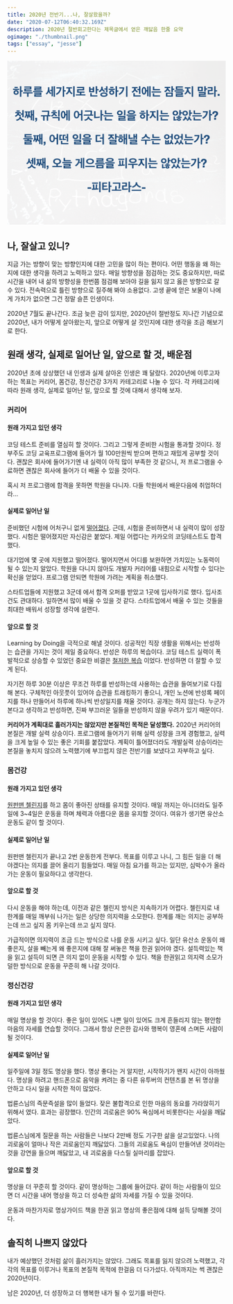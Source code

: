 ```yaml
---
title: 2020년 전반기...나, 잘살왔을까?
date: "2020-07-12T06:40:32.169Z"
description: 2020년 절반회고한다는 제목글에서 얻은 깨닳음 한줄 요약
ogimage: "./thumbnail.png"
tags: ["essay", "jesse"]
---
```


![thumbnail](./thumbnail.png)

## 나, 잘살고 있니?

지금 가는 방향이 맞는 방향인지에 대한 고민을 많이 하는 편이다. 어떤 행동을 왜 하는지에 대한 생각을 하려고 노력하고 있다. 매일 방향성을 점검하는 것도 중요하지만, 따로 시간을 내어 내 삶의 방향성을 한번쯤 점검해 보아야 길을 잃지 않고 옳은 방향으로 갈 수 있다. 전속력으로 틀린 방향으로 질주해 봐야 소용없다. 고생 끝에 얻은 보물이 나에게 가치가 없으면 그건 정말 슬픈 인생이다.

2020년 7월도 끝나간다. 조금 늦은 감이 있지만, 2020년이 절반정도 지나간 기념으로 2020년, 내가 어떻게 살아왔는지, 앞으로 어떻게 살 것인지에 대한 생각을 조금 해보기로 한다.

## 원래 생각, 실제로 일어난 일, 앞으로 할 것, 배운점

2020년 초에 상상했던 내 인생과 실제 살아온 인생은 꽤 달랐다. 2020년에 이루고자 하는 목표는 커리어, 몸건강, 정신건강 3가지 카테고리로 나눌 수 있다. 각 카테고리에 따라 원래 생각, 실제로 일어난 일, 앞으로 할 것에 대해서 생각해 보자.

### 커리어

#### 원래 가지고 있던 생각

코딩 테스트 준비를 열심히 할 것이다. 그리고 그렇게 준비한 시험을 통과할 것이다.
정부주도 코딩 교육프로그램에 들어가 월 100만원씩 받으며 편하고 재밌게 공부할 것이다. 괜찮은 회사에 들어가기엔 내 실력이 아직 많이 부족한 것 같으니, 저 프로그램을 수료하면 괜찮은 회사에 들어가 더 배울 수 있을 것이다.

혹시 저 프로그램에 합격을 못하면 학원을 다니자. 다들 학원에서 배운다음에 취업하더라...

#### 실제로 일어난 일

준비했던 시험에 어처구니 없게 [떨어졌다](https://www.learningman.co/algorithm%20retrospect/). 근데, 시험을 준비하면서 내 실력이 많이 성장했다. 시험은 떨어졌지만 자신감은 붙었다. 제일 어렵다는 카카오의 코딩테스트도 합격했다.

대기업에 몇 곳에 지원했고 떨어졌다. 떨어지면서 어디를 보완하면 가치있는 노동력이 될 수 있는지 알았다. 학원을 다니지 않아도 개발자 커리어를 내힘으로 시작할 수 있다는 확신을 얻었다. 프로그램 안되면 학원에 가려는 계획을 취소했다.

스타트업들에 지원했고 3군데 에서 합격 오퍼를 받았고 1곳에 입사하기로 했다. 입사조건도 관대하다. 일하면서 많이 배울 수 있을 것 같다. 스타트업에서 배울 수 있는 것들을 최대한 배워서 성장할 생각에 설랜다.

#### 앞으로 할 것

Learning by Doing을 극적으로 해낼 것이다. 성공적인 직장 생활을 위해서는 반성하는 습관을 가지는 것이 제일 중요하다. 반성은 하루의 복습이다. 코딩 테스트 실력이 폭발적으로 상승할 수 있었던 중요한 비결은 [철저한 복습](https://www.learningman.co/algorithmstudychallenge/) 이었다. 반성하면 더 잘할 수 있게 된다.

자기전 하루 30분 이상은 무조건 하루를 반성하는데 사용하는 습관을 들여보기로 다짐해 본다. 구체적인 아웃풋이 있어야 습관을 트래킹하기 좋으니, 개인 노션에 반성록 페이지를 하나 만들어서 하루에 하나씩 반성일지를 채울 것이다. 공개는 하지 않는다. 누군가 본다고 생각하고 반성하면, 진짜 부끄러운 일들을 반성하지 않을 우려가 있기 때문이다.

**커리어가 계획대로 흘러가지는 않았지만 본질적인 목적은 달성했다.** 2020년 커리어의 본질은 개발 실력 상승이다. 프로그램에 들어가기 위해 실력 성장을 크게 경험했고, 실력을 크게 높일 수 있는 좋은 기회를 붙잡았다. 계획이 틀어졌더라도 개발실력 상승이라는 본질을 놓치지 않으려 노력했기에 부끄럽지 않은 전반기를 보냈다고 자부하고 싶다.

### 몸건강

#### 원래 가지고 있던 생각

[원펀맨 첼린지](https://www.learningman.co/onepunchretrospect/)를 하고 몸이 좋아진 상태를 유지할 것이다. 매일 까지는 아니더라도 일주일에 3~4일은 운동을 하며 체력과 아름다운 몸을 유지할 것이다. 여유가 생기면 유산소 운동도 같이 할 것이다.

#### 실제로 일어난 일

원펀맨 첼린지가 끝나고 2번 운동한게 전부다. 목표를 이루고 나니, 그 힘든 일을 더 해야겠다는 의지를 끌어 올리기 힘들었다. 매일 아침 요가를 하고는 있지만, 심박수가 올라가는 운동이 필요하다고 생각한다.

#### 앞으로 할 것

다시 운동을 해야 하는데, 이전과 같은 첼린지 방식은 지속하기가 어렵다. 첼린지로 내 한계를 매일 깨부숴 나가는 일은 상당한 의지력을 소모한다. 한계를 깨는 의지는 공부하는데 쓰고 싶지 몸 키우는데 쓰고 싶지 않다.

가급적이면 의지력이 조금 드는 방식으로 나를 운동 시키고 싶다. 일단 유산소 운동이 왜 좋은지, 살을 빼는게 왜 좋은지에 대해 잘 써놓은 책을 한권 읽어야 겠다. 설득력있는 책을 읽고 설득이 되면 큰 의지 없이 운동을 시작할 수 있다. 책을 한권읽고 의지력 소모가 덜한 방식으로 운동을 꾸준히 해 나갈 것이다.

### 정신건강

#### 원래 가지고 있던 생각

매일 명상을 할 것이다. 좋은 일이 있어도 나쁜 일이 있어도 크게 흔들리지 않는 평안함 마음의 자세를 연습할 것이다. 그래서 항상 은은한 감사와 행복이 영혼에 스며든 사람이 될 것이다.

#### 실제로 일어난 일

일주일에 3일 정도 명상을 했다. 명상 좋다는 거 알지만, 시작하기가 왠지 시간이 아까웠다. 명상을 하려고 핸드폰으로 음악을 켜려는 중 다른 유투버의 컨텐츠를 본 뒤 명상을 안하고 다시 일을 시작한 적이 많았다.

법륜스님의 즉문즉설을 많이 들었다. 잦은 불합격으로 인한 마음의 동요를 가라앉히기 위해서 였다. 효과는 굉장했다. 인간의 괴로움은 90% 욕심에서 비롯한다는 사실을 깨닳았다.

법륜스님에게 질문을 하는 사람들은 나보다 2만배 정도 기구한 삶을 살고있었다. 나의 괴로움이 얼마나 작은 괴로움인지 깨닳았다. 그들의 괴로움도 욕심이 만들어낸 것이라는 것을 강연을 들으며 깨닳았고, 내 괴로움을 다스릴 실마리를 잡았다.

#### 앞으로 할 것

명상을 더 꾸준히 할 것이다. 같이 명상하는 그룹에 들어갔다. 같이 하는 사람들이 있으면 더 시간을 내어 명상을 하고 더 성숙한 삶의 자세를 가질 수 있을 것이다.

운동과 마찬가지로 명상가이드 책을 한권 읽고 명상의 좋은점에 대해 설득 당해볼 것이다.

## 솔직히 나쁘지 않았다

내가 예상했던 것처럼 삶이 흘러가지는 않았다. 그래도 목표를 잃지 않으려 노력했고, 각각의 목표를 이루거나 목표의 본질적 목적에 한걸음 더 다가섰다. 아직까지는 썩 괜찮은 2020년이다.

남은 2020년, 더 성장하고 더 행복한 내가 될 수 있기를 바란다.
